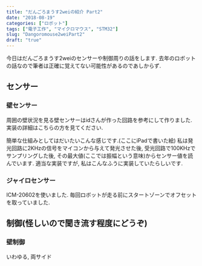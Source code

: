 ```yaml
---
title: "だんごろまうす2weiの紹介 Part2"
date: "2018-08-19"
categories: ["ロボット"]
tags: ["電子工作", "マイクロマウス", "STM32"]
slug: "Dangoromouse2weiPart2"
draft: "true"
---
```

今日はだんごろまうす2weiのセンサーや制御周りの話をします. 去年のロボットの話なので筆者は正確に覚えてない可能性があるのであしからず.
## センサー
### 壁センサー
周囲の壁状況を見る壁センサーはidさんが作った回路を参考にして作りました. 実装の詳細はこちらの方を見てください.

簡単な仕組みとしてはだいたいこんな感じです.(ここにiPadで書いた絵)
私は発光回路に2KHzの信号をマイコンから与えて発光させた後, 受光回路で100KHzでサンプリングした後, その最大値(ここでは振幅という意味)からセンサー値を読んでいます.
適当な実装ですが, 私はこんなふうに実装していたらしいです.

### ジャイロセンサー
ICM-20602を使いました. 毎回ロボットが走る前にスタートゾーンでオフセットを取っていました. 

## 制御(怪しいので聞き流す程度にどうぞ)
### 壁制御
いわゆる, 両サイド
